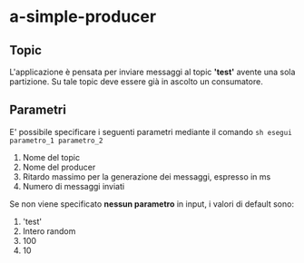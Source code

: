 # a-simple-producer

## Topic
L'applicazione è pensata per inviare messaggi al topic **'test'** avente una sola partizione. Su tale topic deve essere già in ascolto un consumatore.

## Parametri
E' possibile specificare i seguenti parametri mediante il comando `sh esegui parametro_1 parametro_2`
1. Nome del topic
2. Nome del producer
3. Ritardo massimo per la generazione dei messaggi, espresso in ms
4. Numero di messaggi inviati

Se non viene specificato **nessun parametro** in input, i valori di default sono:
1. 'test'
2. Intero random
3. 100
4. 10
